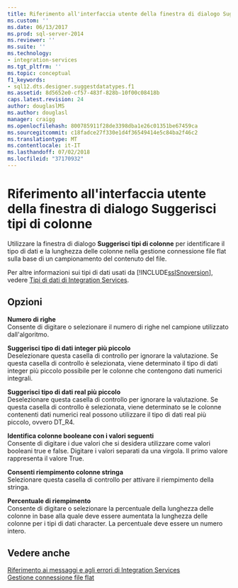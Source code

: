 ```yaml
---
title: Riferimento all'interfaccia utente della finestra di dialogo Suggerisci tipi di colonne | Microsoft Docs
ms.custom: ''
ms.date: 06/13/2017
ms.prod: sql-server-2014
ms.reviewer: ''
ms.suite: ''
ms.technology:
- integration-services
ms.tgt_pltfrm: ''
ms.topic: conceptual
f1_keywords:
- sql12.dts.designer.suggestdatatypes.f1
ms.assetid: 8d5652e0-cf57-483f-828b-10f00c08418b
caps.latest.revision: 24
author: douglaslMS
ms.author: douglasl
manager: craigg
ms.openlocfilehash: 800785911f28de3398dba1e26c01351be67459ca
ms.sourcegitcommit: c18fadce27f330e1d4f36549414e5c84ba2f46c2
ms.translationtype: MT
ms.contentlocale: it-IT
ms.lasthandoff: 07/02/2018
ms.locfileid: "37170932"
---
```

# <a name="suggest-column-types-dialog-box-ui-reference"></a>Riferimento all'interfaccia utente della finestra di dialogo Suggerisci tipi di colonne
  Utilizzare la finestra di dialogo **Suggerisci tipi di colonne** per identificare il tipo di dati e la lunghezza delle colonne nella gestione connessione file flat sulla base di un campionamento del contenuto del file.  
  
 Per altre informazioni sui tipi di dati usati da [!INCLUDE[ssISnoversion](../../includes/ssisnoversion-md.md)], vedere [Tipi di dati di Integration Services](../data-flow/integration-services-data-types.md).  
  
## <a name="options"></a>Opzioni  
 **Numero di righe**  
 Consente di digitare o selezionare il numero di righe nel campione utilizzato dall'algoritmo.  
  
 **Suggerisci tipo di dati integer più piccolo**  
 Deselezionare questa casella di controllo per ignorare la valutazione. Se questa casella di controllo è selezionata, viene determinato il tipo di dati integer più piccolo possibile per le colonne che contengono dati numerici integrali.  
  
 **Suggerisci tipo di dati real più piccolo**  
 Deselezionare questa casella di controllo per ignorare la valutazione. Se questa casella di controllo è selezionata, viene determinato se le colonne contenenti dati numerici real possono utilizzare il tipo di dati real più piccolo, ovvero DT_R4.  
  
 **Identifica colonne booleane con i valori seguenti**  
 Consente di digitare i due valori che si desidera utilizzare come valori booleani true e false. Digitare i valori separati da una virgola. Il primo valore rappresenta il valore True.  
  
 **Consenti riempimento colonne stringa**  
 Selezionare questa casella di controllo per attivare il riempimento della stringa.  
  
 **Percentuale di riempimento**  
 Consente di digitare o selezionare la percentuale della lunghezza delle colonne in base alla quale deve essere aumentata la lunghezza delle colonne per i tipi di dati character. La percentuale deve essere un numero intero.  
  
## <a name="see-also"></a>Vedere anche  
 [Riferimento ai messaggi e agli errori di Integration Services](../integration-services-error-and-message-reference.md)   
 [Gestione connessione file flat](file-connection-manager.md)  
  
  
